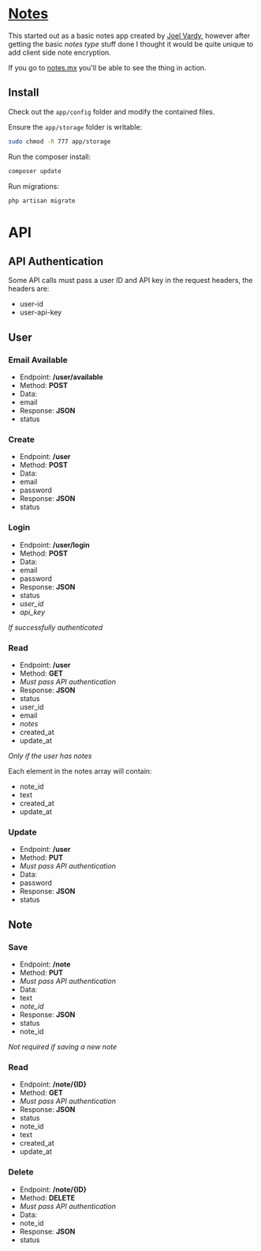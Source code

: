 # [Notes][notes]

This started out as a basic notes app created by [Joel Vardy][joelvardy], however after getting the basic *notes type* stuff done I thought it would be quite unique to add client side note encryption.

If you go to [notes.mx][notes] you'll be able to see the thing in action.

## Install

Check out the `app/config` folder and modify the contained files.

Ensure the `app/storage` folder is writable:

```bash
sudo chmod -R 777 app/storage
```

Run the composer install:

```bash
composer update
```

Run migrations:

```bash
php artisan migrate
```

# API

## API Authentication

Some API calls must pass a user ID and API key in the request headers, the headers are:
 * user-id
 * user-api-key

## User

### Email Available

 * Endpoint: **/user/available**
 * Method: **POST**
 * Data:
  * email
 * Response: **JSON**
  * status

### Create

 * Endpoint: **/user**
 * Method: **POST**
 * Data:
  * email
  * password
 * Response: **JSON**
  * status

### Login

 * Endpoint: **/user/login**
 * Method: **POST**
 * Data:
  * email
  * password
 * Response: **JSON**
  * status
  * *user_id*
  * *api_key*

*If successfully authenticated*

### Read

 * Endpoint: **/user**
 * Method: **GET**
 * *Must pass API authentication*
 * Response: **JSON**
  * status
  * user_id
  * email
  * *notes*
  * created_at
  * update_at

*Only if the user has notes*

Each element in the notes array will contain:
 * note_id
 * text
 * created_at
 * update_at

### Update

 * Endpoint: **/user**
 * Method: **PUT**
 * *Must pass API authentication*
 * Data:
  * password
 * Response: **JSON**
  * status

## Note

### Save

 * Endpoint: **/note**
 * Method: **PUT**
 * *Must pass API authentication*
 * Data:
  * text
  * *note_id*
 * Response: **JSON**
  * status
  * note_id

*Not required if saving a new note*

### Read

 * Endpoint: **/note/{ID}**
 * Method: **GET**
 * *Must pass API authentication*
 * Response: **JSON**
  * status
  * note_id
  * text
  * created_at
  * update_at

### Delete

 * Endpoint: **/note/{ID}**
 * Method: **DELETE**
 * *Must pass API authentication*
 * Data:
  * note_id
 * Response: **JSON**
  * status

  [notes]: https://notes.mx/
  [joelvardy]: http://joelvardy.com/